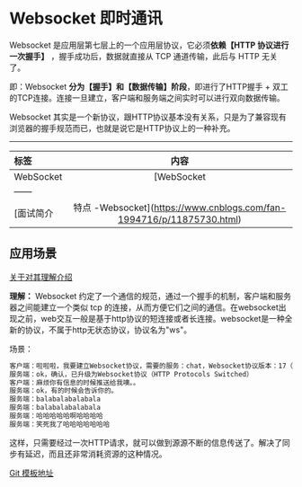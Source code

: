 # Websocket 即时通讯

Websocket 是应用层第七层上的一个应用层协议，它必须**依赖【HTTP 协议进行一次握手】** ，握手成功后，数据就直接从 TCP 通道传输，此后与 HTTP 无关了。

即：Websocket **分为【握手】和【数据传输】阶段**，即进行了HTTP握手 + 双工的TCP连接。连接一旦建立，客户端和服务端之间实时可以进行双向数据传输。

Websocket 其实是一个新协议，跟HTTP协议基本没有关系，只是为了兼容现有浏览器的握手规范而已，也就是说它是HTTP协议上的一种补充。

---

标签|内容
:-|:-:
WebSocket | [WebSocket |知乎解释 看!!!！](https://www.zhihu.com/question/20215561) - [WebSocket 滚动条自动置底](https://zhuanlan.zhihu.com/p/89906315) - [WebSocket 消息通知](https://blog.csdn.net/qq_37128049/article/details/96977671) - [WebSocket介绍 |掘金](https://juejin.im/post/6876301731966713869)
 | ——
[面试简介|特点 -Websocket](https://www.cnblogs.com/fan-1994716/p/11875730.html) |

## 应用场景

[关于对其理解介绍](https://www.zhihu.com/question/20215561)

**理解：** Websocket 约定了一个通信的规范，通过一个握手的机制，客户端和服务器之间能建立一个类似 tcp 的连接，从而方便它们之间的通信。在websocket出现之前，web交互一般是基于http协议的短连接或者长连接。websocket是一种全新的协议，不属于http无状态协议，协议名为"ws"。

场景：

```html
客户端：啦啦啦，我要建立Websocket协议，需要的服务：chat，Websocket协议版本：17（HTTP Request）
服务端：ok，确认，已升级为Websocket协议（HTTP Protocols Switched）
客户端：麻烦你有信息的时候推送给我噢。。
服务端：ok，有的时候会告诉你的。
服务端：balabalabalabala
服务端：balabalabalabala
服务端：哈哈哈哈哈啊哈哈哈哈
服务端：笑死我了哈哈哈哈哈哈哈
```

这样，只需要经过一次HTTP请求，就可以做到源源不断的信息传送了。解决了同步有延迟，而且还非常消耗资源的这种情况。

[Git 模板地址](https://github.com/leijin0416/Vue-Plug-in_unit/blob/master/vueTemplate/1_weChat.vue)
